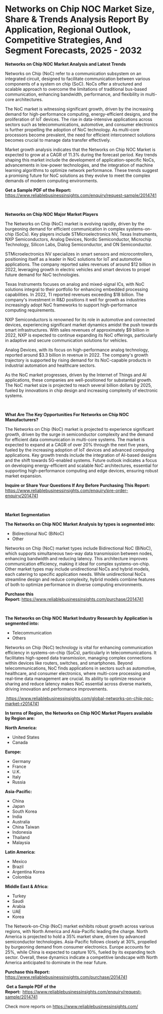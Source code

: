 <p><h1>Networks on Chip NOC Market Size, Share & Trends Analysis Report By Application, Regional Outlook, Competitive Strategies, And Segment Forecasts, 2025 - 2032</h1></p><p><strong>Networks on Chip NOC Market Analysis and Latest Trends</strong></p>
<p><p>Networks on Chip (NoC) refer to a communication subsystem on an integrated circuit, designed to facilitate communication between various components of a system on chip (SoC). NoCs offer a structured and scalable approach to overcome the limitations of traditional bus-based communication, enhancing bandwidth, performance, and flexibility in multi-core architectures.</p><p>The NoC market is witnessing significant growth, driven by the increasing demand for high-performance computing, energy-efficient designs, and the proliferation of IoT devices. The rise in data-intensive applications across sectors such as telecommunications, automotive, and consumer electronics is further propelling the adoption of NoC technology. As multi-core processors become prevalent, the need for efficient interconnect solutions becomes crucial to manage data transfer effectively.</p><p>Market growth analysis indicates that the Networks on Chip NOC Market is expected to grow at a CAGR of 11.3% during the forecast period. Key trends shaping this market include the development of application-specific NoCs, advancements in low-power technologies, and the integration of machine learning algorithms to optimize network performance. These trends suggest a promising future for NoC solutions as they evolve to meet the complex demands of modern computing environments.</p></p>
<p><strong>Get a Sample PDF of the Report:&nbsp;</strong> <a href="https://www.reliablebusinessinsights.com/enquiry/request-sample/2014741?utm_campaign=3276&utm_medium=2&utm_source=Github&utm_content=ia&utm_term=29032025&utm_id=networks-on-chip-noc">https://www.reliablebusinessinsights.com/enquiry/request-sample/2014741</a></p>
<p>&nbsp;</p>
<p><strong>Networks on Chip NOC Major Market Players</strong></p>
<p><p>The Networks on Chip (NoC) market is evolving rapidly, driven by the burgeoning demand for efficient communication in complex systems-on-chip (SoCs). Key players include STMicroelectronics NV, Texas Instruments, NXP Semiconductors, Analog Devices, Nordic Semiconductor, Microchip Technology, Silicon Labs, Dialog Semiconductor, and ON Semiconductor.</p><p>STMicroelectronics NV specializes in smart sensors and microcontrollers, positioning itself as a leader in NoC solutions for IoT and automotive applications. The company reported sales revenues of around $12 billion in 2022, leveraging growth in electric vehicles and smart devices to propel future demand for NoC technologies.</p><p>Texas Instruments focuses on analog and mixed-signal ICs, with NoC solutions integral to their portfolio for enhancing embedded processing capabilities. In 2022, TI reported revenues exceeding $18 billion. The company's investment in R&D positions it well for growth as industries increasingly adopt NoC frameworks to support high-performance computing requirements.</p><p>NXP Semiconductors is renowned for its role in automotive and connected devices, experiencing significant market dynamics amidst the push towards smart infrastructures. With sales revenues of approximately $9 billion in 2022, NXP is expected to continue expanding its NoC offerings, particularly in adaptive and secure communication solutions for vehicles.</p><p>Analog Devices, with its focus on high-performance analog technology, reported around $3.3 billion in revenue in 2022. The company's growth trajectory is supported by rising demand for its NoC-capable products in industrial automation and healthcare sectors.</p><p>As the NoC market progresses, driven by the Internet of Things and AI applications, these companies are well-positioned for substantial growth. The NoC market size is projected to reach several billion dollars by 2025, fueled by innovations in chip design and increasing complexity of electronic systems.</p></p>
<p>&nbsp;</p>
<p><strong>What Are The Key Opportunities For Networks on Chip NOC Manufacturers?</strong></p>
<p><p>The Networks on Chip (NoC) market is projected to experience significant growth, driven by the surge in semiconductor complexity and the demand for efficient data communication in multi-core systems. The market is expected to expand at a CAGR of over 20% through the next five years, fueled by the increasing adoption of IoT devices and advanced computing applications. Key growth trends include the integration of AI-based designs and the shift towards 5G-enabled systems. Future outlook indicates a focus on developing energy-efficient and scalable NoC architectures, essential for supporting high-performance computing and edge devices, ensuring robust market expansion.</p></p>
<p><strong>Inquire or Share Your Questions If Any Before Purchasing This Report:</strong> <a href="https://www.reliablebusinessinsights.com/enquiry/pre-order-enquiry/2014741?utm_campaign=3276&utm_medium=2&utm_source=Github&utm_content=ia&utm_term=29032025&utm_id=networks-on-chip-noc">https://www.reliablebusinessinsights.com/enquiry/pre-order-enquiry/2014741</a></p>
<p>&nbsp;</p>
<p><strong>Market Segmentation</strong></p>
<p><strong>The Networks on Chip NOC Market Analysis by types is segmented into:</strong></p>
<p><ul><li>Bidirectional NoC (BiNoC)</li><li>Other</li></ul></p>
<p><p>Networks on Chip (NoC) market types include Bidirectional NoC (BiNoC), which supports simultaneous two-way data transmission between nodes, enhancing bandwidth and reducing latency. This architecture improves communication efficiency, making it ideal for complex systems-on-chip. Other market types may include unidirectional NoCs and hybrid models, each catering to specific application needs. While unidirectional NoCs streamline design and reduce complexity, hybrid models combine features of both to optimize performance in diverse computing environments.</p></p>
<p><strong>Purchase this Report:&nbsp;</strong><a href="https://www.reliablebusinessinsights.com/purchase/2014741?utm_campaign=3276&utm_medium=2&utm_source=Github&utm_content=ia&utm_term=29032025&utm_id=networks-on-chip-noc">https://www.reliablebusinessinsights.com/purchase/2014741</a></p>
<p>&nbsp;</p>
<p><strong>The Networks on Chip NOC Market Industry Research by Application is segmented into:</strong></p>
<p><ul><li>Telecommunication</li><li>Others</li></ul></p>
<p><p>Networks on Chip (NoC) technology is vital for enhancing communication efficiency in systems-on-chip (SoCs), particularly in telecommunications. It facilitates high-speed data transmission, managing complex connections within devices like routers, switches, and smartphones. Beyond telecommunications, NoC finds applications in sectors such as automotive, healthcare, and consumer electronics, where multi-core processing and real-time data management are crucial. Its ability to optimize resource sharing and reduce latency makes NoC essential across diverse markets, driving innovation and performance improvements.</p></p>
<p><a href="https://www.reliablebusinessinsights.com/global-networks-on-chip-noc-market-r2014741?utm_campaign=3276&utm_medium=2&utm_source=Github&utm_content=ia&utm_term=29032025&utm_id=networks-on-chip-noc">&nbsp;https://www.reliablebusinessinsights.com/global-networks-on-chip-noc-market-r2014741</a></p>
<p><strong>In terms of Region, the Networks on Chip NOC Market Players available by Region are:</strong></p>
<p>
    <p> <strong> North America: </strong>
        <ul>
            <li>United States</li>
            <li>Canada</li>
        </ul>
        </p> 
    <p> <strong> Europe: </strong>
        <ul>
            <li>Germany</li>
            <li>France</li>
            <li>U.K.</li>
            <li>Italy</li>
            <li>Russia</li>
        </ul>
        </p> 
    <p> <strong> Asia-Pacific: </strong>
        <ul>
            <li>China</li>
            <li>Japan</li>
            <li>South Korea</li>
            <li>India</li>
            <li>Australia</li>
            <li>China Taiwan</li>
            <li>Indonesia</li>
            <li>Thailand</li>
            <li>Malaysia</li>
        </ul>
        </p> 
    <p> <strong> Latin America: </strong>
        <ul>
            <li>Mexico</li>
            <li>Brazil</li>
            <li>Argentina Korea</li>
            <li>Colombia</li>
        </ul>
        </p> 
    <p> <strong> Middle East & Africa: </strong>
        <ul>
            <li>Turkey</li>
            <li>Saudi</li>
            <li>Arabia</li>
            <li>UAE</li>
            <li>Korea</li>
        </ul>
    </p>
    </p>
<p><p>The Network-on-Chip (NoC) market exhibits robust growth across various regions, with North America and Asia-Pacific leading the charge. North America is projected to hold a 35% market share, driven by advanced semiconductor technologies. Asia-Pacific follows closely at 30%, propelled by burgeoning demand from consumer electronics. Europe accounts for 25%, while China is expected to capture 10%, fueled by its expanding tech sector. Overall, these dynamics indicate a competitive landscape with North America anticipated to dominate in the near future.</p></p>
<p><strong>Purchase this Report: </strong><a href="https://www.reliablebusinessinsights.com/purchase/2014741?utm_campaign=3276&utm_medium=2&utm_source=Github&utm_content=ia&utm_term=29032025&utm_id=networks-on-chip-noc">https://www.reliablebusinessinsights.com/purchase/2014741</a></p>
<p>&nbsp;<strong>Get a Sample PDF of the Report:&nbsp;&nbsp;</strong><a href="https://www.reliablebusinessinsights.com/enquiry/request-sample/2014741?utm_campaign=3276&utm_medium=2&utm_source=Github&utm_content=ia&utm_term=29032025&utm_id=networks-on-chip-noc">https://www.reliablebusinessinsights.com/enquiry/request-sample/2014741</a></p>
<p><strong></strong></p>
<p>Check more reports on <a href="https://www.reliablebusinessinsights.com/?utm_campaign=3276&utm_medium=2&utm_source=Github&utm_content=ia&utm_term=29032025&utm_id=networks-on-chip-noc">https://www.reliablebusinessinsights.com/</a></p>